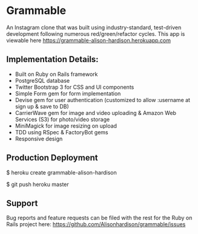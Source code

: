# Grammable
An Instagram clone that was built using industry-standard, test-driven development following numerous red/green/refactor cycles.
This app is viewable here https://grammable-alison-hardison.herokuapp.com

## Implementation Details:
 - Built on Ruby on Rails framework
 - PostgreSQL database
 - Twitter Bootstrap 3 for CSS and UI components
 - Simple Form gem for form implementation
 - Devise gem for user authentication (customized to allow :username at sign up & save to DB)
 - CarrierWave gem for image and video uploading & Amazon Web Services (S3) for photo/video storage
 - MiniMagick for image resizing on upload
 - TDD using RSpec & FactoryBot gems
 - Responsive design

## Production Deployment
  $ heroku create grammable-alison-hardison

  $ git push heroku master
  
## Support
  Bug reports and feature requests can be filed with the rest for the Ruby on Rails project here: 
  https://github.com/Alisonhardison/grammable/issues

